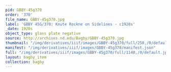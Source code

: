 ```yaml
---
pid: GBBY-45g370
order: '370'
file_name: GBBY-45g370.jpg
label: 'GBBY 45G/370: Knute Rockne on Sidelines - c1920s'
_date: 1920s
object_type: glass plate negative
source: http://archives.nd.edu/Bagby/GBBY-45g370.jpg
thumbnail: "/img/derivatives/iiif/images/GBBY-45g370/full/250,/0/default.jpg"
manifest: "/img/derivatives/iiif/images/GBBY-45g370/manifest.json"
full: "/img/derivatives/iiif/images/GBBY-45g370/full/1140,/0/default.jpg"
layout: bagby_item
collection: bagby
---
```

